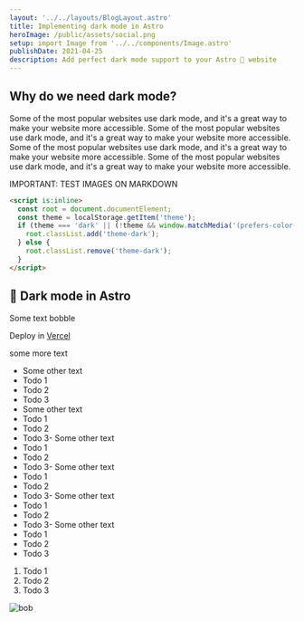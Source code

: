 ```yaml
---
layout: '../../layouts/BlogLayout.astro'
title: Implementing dark mode in Astro
heroImage: /public/assets/social.png
setup: import Image from '../../components/Image.astro'
publishDate: 2021-04-25
description: Add perfect dark mode support to your Astro 🚀 website
---
```

## Why do we need dark mode?
Some of the most popular websites use dark mode, and it's a great way to make your website more accessible. Some of the most popular websites use dark mode, and it's a great way to make your website more accessible. Some of the most popular websites use dark mode, and it's a great way to make your website more accessible. Some of the most popular websites use dark mode, and it's a great way to make your website more accessible.

IMPORTANT: TEST IMAGES ON MARKDOWN
```html
<script is:inline>
  const root = document.documentElement;
  const theme = localStorage.getItem('theme');
  if (theme === 'dark' || (!theme && window.matchMedia('(prefers-color-scheme: dark)').matches)) {
    root.classList.add('theme-dark');
  } else {
    root.classList.remove('theme-dark');
  }
</script>
```

## 📝 Dark mode in Astro

Some text bobble

Deploy in [Vercel](https://vercel.com/astro-web)

some more text

- Some other text
- Todo 1
- Todo 2
- Todo 3
- Some other text
- Todo 1
- Todo 2
- Todo 3- Some other text
- Todo 1
- Todo 2
- Todo 3- Some other text
- Todo 1
- Todo 2
- Todo 3- Some other text
- Todo 1
- Todo 2
- Todo 3- Some other text
- Todo 1
- Todo 2
- Todo 3

1. Todo 1
2. Todo 2
3. Todo 3


<Image
  src="/public/assets/lake.jpeg"
  alt="bob"
/>